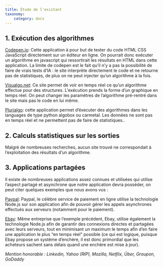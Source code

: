 ```yaml
---
title: Étude de l'existant
taxonomy:
    category: docs
---
```


## 1. Exécution des algorithmes
[Codepen.io](http://codepen.io): Cette application à pour but de tester du code HTML CSS JavaScript directement sur un éditeur en ligne. On pourrait donc exécuter un algorithme en javascript qui ressortirait les résultats en HTML dans cette application. La limite de codepen est le fait qu’il n’y a pas la possibilité de faire de vrais tests d’IA : le site interprète directement le code et ne retourne pas de statistiques, de plus on ne peut injecter qu’un algorithme à la fois.

[Visualgo.net](https://visualgo.net/sssp): Ce site permet de voir en temps réel ce qu’un algorithme effectue pour des structures. L'exécution prends la forme d’un graphique en temps réel. On peut changer les paramètres de l’algorithme pré-rentré dans le site mais pas le code en lui même.  

[Plurialgo](http://raffinat.perso.univ-pau.fr/plurialgo/gwt/index.html): cette application permet d’éxecuter des algorithmes dans les languages de type python algobox ou carmetal. Les données ne sont pas en temps réel et ne permettent pas de faire de statistiques..

## 2. Calculs statistiques sur les sorties
Malgré de nombreuses recherches, aucun site trouvé ne correspondait à l’exploitation des résultats d’un algorithme.

## 3. Applications partagées 
Il existe de nombreuses applications assez connues et utilisées qui utilise l’aspect partagé et asynchrone que notre application devra posséder, on peut citer quelques exemples que nous avons vus :

[Paypal](https://www.paypal.com): Paypal, le célèbre service de paiement en ligne utilise la technologie Node.js sur son application afin de pouvoir gérer les appels asynchrones effectués aux serveurs (notamment pour le paiement).

[Ebay](https://www.ebay.com): Même entreprise que l’exemple précédent, Ebay, utilise également la technologie Node.js afin de garantir des connexions directes et partagées avec leurs serveurs, tout en minimisant un maximum le temps afin d’en faire une application le plus “en temps réel” possible (ce qui est logique, puisque Ebay propose un système d’enchère, il est donc primordial que les acheteurs sachent sans délais quand une enchère est mise à jour).

*Mention honorable : Linkedin, Yahoo (RIP), Mozilla, Netflix, Über, Groupon, GoDaddy*
